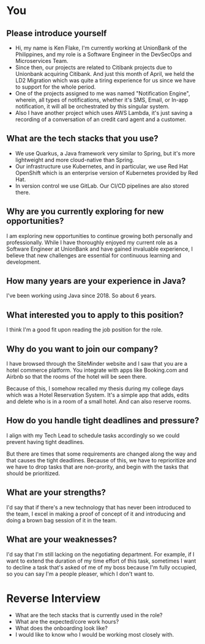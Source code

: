 # You
## Please introduce yourself
- Hi, my name is Ken Flake, I'm currently working at UnionBank of the Philippines, and my role is a Software Engineer in the DevSecOps and Microservices Team.
- Since then, our projects are related to Citibank projects due to Unionbank acquiring Citibank. And just this month of April, we held the LD2 Migration which was quite a tiring experience for us since we have to support for the whole period.
- One of the projects assigned to me was named "Notification Engine", wherein, all types of notifications, whether it's SMS, Email, or In-app notification, it will all be orchestrated by this singular system.
- Also I have another project which uses AWS Lambda, it's just saving a recording of a conversation of an credit card agent and a customer. 

## What are the tech stacks that you use?
- We use Quarkus, a Java framework very similar to Spring, but it's more lightweight and more cloud-native than Spring.
- Our infrastructure use Kubernetes, and in particular, we use Red Hat OpenShift which is an enterprise version of Kubernetes provided by Red Hat. 
- In version control we use GitLab. Our CI/CD pipelines are also stored there.

## Why are you currently exploring for new opportunities?
I am exploring new opportunities to continue growing both personally and professionally. While I have thoroughly enjoyed my current role as a Software Engineer at UnionBank and have gained invaluable experience, I believe that new challenges are essential for continuous learning and development.

## How many years are your experience in Java?
I've been working using Java since 2018. So about 6 years.

## What interested you to apply to this position? 
I think I'm a good fit upon reading the job position for the role.

## Why do you want to join our company?
I have browsed through the SiteMinder website and I saw that you are a hotel commerce platform. You integrate with apps like Booking.com and Airbnb so that the rooms of the hotel will be seen there.

Because of this, I somehow recalled my thesis during my college days which was a Hotel Reservation System. It's a simple app that adds, edits and delete who is in a room of a small hotel. And can also reserve rooms.

## How do you handle tight deadlines and pressure?
I align with my Tech Lead to schedule tasks accordingly so we could prevent having tight deadlines. 

But there are times that some requirements are changed along the way and that causes the tight deadlines. Because of this, we have to reprioritize and we have to drop tasks that are non-prority, and begin with the tasks that should be prioritized. 

## What are your strengths?
I'd say that if there's a new technology that has never been introduced to the team, I excel in making a proof of concept of it and introducing and doing a brown bag session of it in the team.

## What are your weaknesses?
I'd say that I'm still lacking on the negotiating department. For example, if I want to extend the duration of my time effort of this task, sometimes I want to decline a task that's asked of me of my boss because I'm fully occupied, so you can say I'm a people pleaser, which I don't want to.

# Reverse Interview
- What are the tech stacks that is currently used in the role?
- What are the expected/core work hours?
- What does the onboarding look like?
- I would like to know who I would be working most closely with.